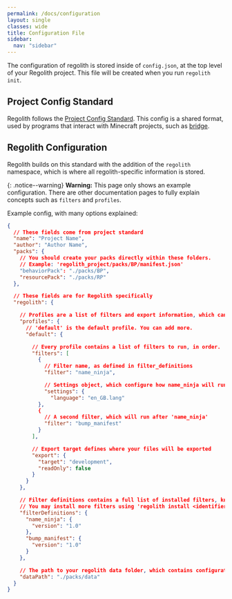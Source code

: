 ```yaml
---
permalink: /docs/configuration
layout: single
classes: wide
title: Configuration File
sidebar:
  nav: "sidebar"
---
```


The configuration of regolith is stored inside of `config.json`, at the top level of your Regolith project. This file will be created when you run `regolith init`.

## Project Config Standard

Regolith follows the [Project Config Standard](https://github.com/Bedrock-OSS/project-config-standard). This config is a shared format, used by programs that interact with Minecraft projects, such as [bridge](https://editor.bridge-core.app/).

## Regolith Configuration

Regolith builds on this standard with the addition of the `regolith` namespace, which is where all regolith-specific information is stored.

{: .notice--warning}
**Warning:** This page only shows an example configuration. There are other documentation pages to fully explain concepts such as `filters` and `profiles`.

Example config, with many options explained:

```json
{
  // These fields come from project standard
  "name": "Project Name",
  "author": "Author Name",
  "packs": {
    // You should create your packs directly within these folders.
    // Example: 'regolith_project/packs/BP/manifest.json'
    "behaviorPack": "./packs/BP",
    "resourcePack": "./packs/RP"
  },

  // These fields are for Regolith specifically
  "regolith": {

    // Profiles are a list of filters and export information, which can be run with 'regolith run <profile>'
    "profiles": {
      // 'default' is the default profile. You can add more.
      "default": {

        // Every profile contains a list of filters to run, in order.
        "filters": [
          {
            // Filter name, as defined in filter_definitions
            "filter": "name_ninja",

            // Settings object, which configure how name_ninja will run (optional)
            "settings": {
              "language": "en_GB.lang"
          },
          {
            // A second filter, which will run after 'name_ninja'
            "filter": "bump_manifest"
          }
        ],

        // Export target defines where your files will be exported
        "export": {
          "target": "development",
          "readOnly": false
        }
      }
    },

    // Filter definitions contains a full list of installed filters, known to Regolith.
    // You may install more filters using 'regolith install <identifier>'
    "filterDefinitions": {
      "name_ninja": {
        "version": "1.0"
      },
      "bump_manifest": {
        "version": "1.0"
      }
    },

    // The path to your regolith data folder, which contains configuration files for your filter.
    "dataPath": "./packs/data"
  }
}
```
